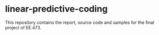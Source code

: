 # linear-predictive-coding
This repository contains the report, source code and samples for the final project of EE.473.
